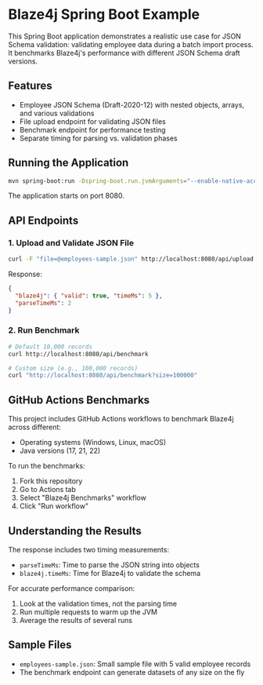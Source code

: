 # Blaze4j Spring Boot Example

This Spring Boot application demonstrates a realistic use case for JSON Schema validation: validating employee data during a batch import process. It benchmarks Blaze4j's performance with different JSON Schema draft versions.

## Features

- Employee JSON Schema (Draft-2020-12) with nested objects, arrays, and various validations
- File upload endpoint for validating JSON files
- Benchmark endpoint for performance testing
- Separate timing for parsing vs. validation phases

## Running the Application

```bash
mvn spring-boot:run -Dspring-boot.run.jvmArguments="--enable-native-access=ALL-UNNAMED"
```

The application starts on port 8080.

## API Endpoints

### 1. Upload and Validate JSON File

```bash
curl -F "file=@employees-sample.json" http://localhost:8080/api/upload
```

Response:
```json
{
  "blaze4j": { "valid": true, "timeMs": 5 },
  "parseTimeMs": 2
}
```

### 2. Run Benchmark

```bash
# Default 10,000 records
curl http://localhost:8080/api/benchmark

# Custom size (e.g., 100,000 records)
curl "http://localhost:8080/api/benchmark?size=100000"
```

## GitHub Actions Benchmarks

This project includes GitHub Actions workflows to benchmark Blaze4j across different:
- Operating systems (Windows, Linux, macOS)
- Java versions (17, 21, 22)

To run the benchmarks:
1. Fork this repository
2. Go to Actions tab
3. Select "Blaze4j Benchmarks" workflow
4. Click "Run workflow"

## Understanding the Results

The response includes two timing measurements:

- `parseTimeMs`: Time to parse the JSON string into objects
- `blaze4j.timeMs`: Time for Blaze4j to validate the schema

For accurate performance comparison:

1. Look at the validation times, not the parsing time
2. Run multiple requests to warm up the JVM
3. Average the results of several runs

## Sample Files

- `employees-sample.json`: Small sample file with 5 valid employee records
- The benchmark endpoint can generate datasets of any size on the fly